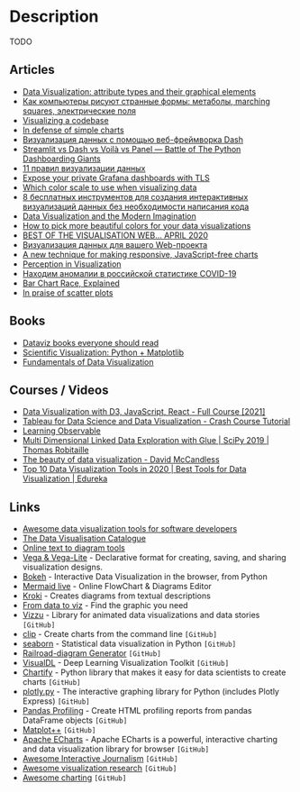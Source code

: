 # Description

TODO


## Articles

- [Data Visualization: attribute types and their graphical elements](https://robertodip.com/blog/data-visualization-marks-and-channels/)
- [Как компьютеры рисуют странные формы: метаболы, marching squares, электрические поля](https://habr.com/ru/post/589753/)
- [Visualizing a codebase](https://next.github.com/projects/repo-visualization)
- [In defense of simple charts](https://blog.datawrapper.de/in-defense-of-simple-charts/)
- [Визуализация данных с помощью веб-фреймворка Dash](https://habr.com/ru/post/588645/)
- [Streamlit vs Dash vs Voilà vs Panel — Battle of The Python Dashboarding Giants](https://medium.datadriveninvestor.com/streamlit-vs-dash-vs-voil%C3%A0-vs-panel-battle-of-the-python-dashboarding-giants-177c40b9ea57)
- [11 правил визуализации данных](https://habr.com/ru/company/netologyru/blog/341364/)
- [Expose your private Grafana dashboards with TLS](https://blog.alexellis.io/expose-grafana-dashboards/)
- [Which color scale to use when visualizing data](https://blog.datawrapper.de/which-color-scale-to-use-in-data-vis/)
- [8 бесплатных инструментов для создания интерактивных визуализаций данных без необходимости написания кода](https://habr.com/ru/company/ruvds/blog/536962/)
- [Data Visualization and the Modern Imagination](https://exhibits.stanford.edu/dataviz/)
- [How to pick more beautiful colors for your data visualizations](https://blog.datawrapper.de/beautifulcolors/)
- [BEST OF THE VISUALISATION WEB… APRIL 2020](https://www.visualisingdata.com/2020/07/best-of-the-visualisation-web-april-2020/)
- [Визуализация данных для вашего Web-проекта](https://habr.com/ru/company/dataart/blog/417947/)
- [A new technique for making responsive, JavaScript-free charts](https://dev.to/richharris/a-new-technique-for-making-responsive-javascript-free-charts-gmp)
- [Perception in Visualization](https://www.csc2.ncsu.edu/faculty/healey/PP/index.html)
- [Находим аномалии в российской статистике COVID-19](https://habr.com/ru/post/587596/)
- [Bar Chart Race, Explained](https://observablehq.com/@d3/bar-chart-race-explained)
- [In praise of scatter plots](https://johnwickerson.wordpress.com/2019/10/22/scatter-plots/)


## Books

- [Dataviz books everyone should read](https://informationisbeautiful.net/visualizations/dataviz-books/)
- [Scientific Visualization: Python + Matplotlib](https://github.com/rougier/scientific-visualization-book)
- [Fundamentals of Data Visualization](https://clauswilke.com/dataviz/)


## Courses / Videos

- [Data Visualization with D3, JavaScript, React - Full Course [2021]](https://youtu.be/2LhoCfjm8R4)
- [Tableau for Data Science and Data Visualization - Crash Course Tutorial](https://youtu.be/TPMlZxRRaBQ)
- [Learning Observable](https://youtube.com/playlist?list=PLOHIJAFwtkEfEsafMd9BY3KWsRrz7FV5e)
- [Multi Dimensional Linked Data Exploration with Glue | SciPy 2019 | Thomas Robitaille](https://youtu.be/TkMZ9gZ8xtk)
- [The beauty of data visualization - David McCandless](https://youtu.be/5Zg-C8AAIGg)
- [Top 10 Data Visualization Tools in 2020 | Best Tools for Data Visualization | Edureka](https://youtu.be/a5ovw-B60as)


## Links

- [Awesome data visualization tools for software developers](https://awesome.cube.dev/)
- [The Data Visualisation Catalogue](https://datavizcatalogue.com/index.html)
- [Online text to diagram tools](https://xosh.org/text-to-diagram/)
- [Vega & Vega-Lite](http://vega.github.io/) - Declarative format for creating, saving, and sharing visualization designs.
- [Bokeh](https://bokeh.org/) - Interactive Data Visualization in the browser, from Python
- [Mermaid live](https://mermaid.live/) - Online FlowChart & Diagrams Editor
- [Kroki](https://kroki.io/) - Creates diagrams from textual descriptions
- [From data to viz](https://www.data-to-viz.com/) - Find the graphic you need
- [Vizzu](https://github.com/vizzuhq/vizzu-lib) - Library for animated data visualizations and data stories `[GitHub]`
- [clip](https://github.com/asmuth/clip#clip) - Create charts from the command line `[GitHub]`
- [seaborn](https://github.com/mwaskom/seaborn) - Statistical data visualization in Python `[GitHub]`
- [Railroad-diagram Generator](https://github.com/tabatkins/railroad-diagrams) `[GitHub]`
- [VisualDL](https://github.com/PaddlePaddle/VisualDL) - Deep Learning Visualization Toolkit `[GitHub]`
- [Chartify](https://github.com/spotify/chartify) - Python library that makes it easy for data scientists to create charts `[GitHub]`
- [plotly.py](https://github.com/plotly/plotly.py) - The interactive graphing library for Python (includes Plotly Express) `[GitHub]`
- [Pandas Profiling](https://github.com/pandas-profiling/pandas-profiling) - Create HTML profiling reports from pandas DataFrame objects `[GitHub]`
- [Matplot++](https://github.com/alandefreitas/matplotplusplus) `[GitHub]`
- [Apache ECharts](https://github.com/apache/echarts) - Apache ECharts is a powerful, interactive charting and data visualization library for browser `[GitHub]`
- [Awesome Interactive Journalism](https://github.com/wbkd/awesome-interactive-journalism) `[GitHub]`
- [Awesome visualization research](https://github.com/mathisonian/awesome-visualization-research) `[GitHub]`
- [Awesome charting](https://github.com/zingchart/awesome-charting) `[GitHub]`
